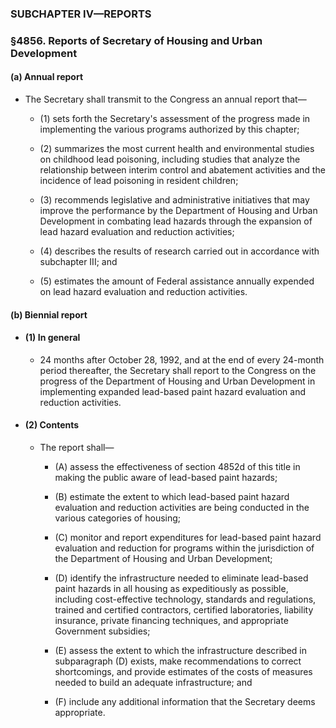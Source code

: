 ### SUBCHAPTER IV—REPORTS

### §4856. Reports of Secretary of Housing and Urban Development
#### (a) Annual report
* The Secretary shall transmit to the Congress an annual report that—

  * (1) sets forth the Secretary's assessment of the progress made in implementing the various programs authorized by this chapter;

  * (2) summarizes the most current health and environmental studies on childhood lead poisoning, including studies that analyze the relationship between interim control and abatement activities and the incidence of lead poisoning in resident children;

  * (3) recommends legislative and administrative initiatives that may improve the performance by the Department of Housing and Urban Development in combating lead hazards through the expansion of lead hazard evaluation and reduction activities;

  * (4) describes the results of research carried out in accordance with subchapter III; and

  * (5) estimates the amount of Federal assistance annually expended on lead hazard evaluation and reduction activities.

#### (b) Biennial report
* #### (1) In general
  * 24 months after October 28, 1992, and at the end of every 24-month period thereafter, the Secretary shall report to the Congress on the progress of the Department of Housing and Urban Development in implementing expanded lead-based paint hazard evaluation and reduction activities.

* #### (2) Contents
  * The report shall—

    * (A) assess the effectiveness of section 4852d of this title in making the public aware of lead-based paint hazards;

    * (B) estimate the extent to which lead-based paint hazard evaluation and reduction activities are being conducted in the various categories of housing;

    * (C) monitor and report expenditures for lead-based paint hazard evaluation and reduction for programs within the jurisdiction of the Department of Housing and Urban Development;

    * (D) identify the infrastructure needed to eliminate lead-based paint hazards in all housing as expeditiously as possible, including cost-effective technology, standards and regulations, trained and certified contractors, certified laboratories, liability insurance, private financing techniques, and appropriate Government subsidies;

    * (E) assess the extent to which the infrastructure described in subparagraph (D) exists, make recommendations to correct shortcomings, and provide estimates of the costs of measures needed to build an adequate infrastructure; and

    * (F) include any additional information that the Secretary deems appropriate.